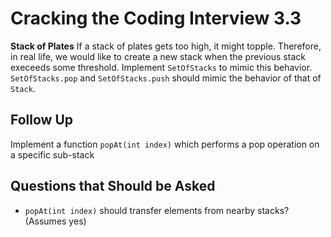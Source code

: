 # Cracking the Coding Interview 3.3

**Stack of Plates**
If a stack of plates gets too high, it might topple. Therefore, in real life, we would like to
create a new stack when the previous stack execeeds some threshold. Implement `SetOfStacks` to mimic
this behavior. `SetOfStacks.pop` and `SetOfStacks.push` should mimic the behavior of that of
`Stack`.

## Follow Up

Implement a function `popAt(int index)` which performs a pop operation on a specific sub-stack

## Questions that Should be Asked

- `popAt(int index)` should transfer elements from nearby stacks? (Assumes yes)
